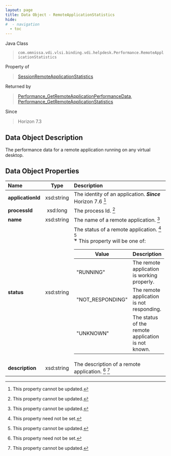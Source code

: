 ```yaml
---
layout: page
title: Data Object - RemoteApplicationStatistics
hide:
#  - navigation
  - toc
---
```






Java Class
> `com.omnissa.vdi.vlsi.binding.vdi.helpdesk.Performance.RemoteApplicationStatistics`

Property of
> [SessionRemoteApplicationStatistics](vdi.helpdesk.Performance.SessionRemoteApplicationStatistics.md#field_detail)

Returned by
> [Performance_GetRemoteApplicationPerformanceData](vdi.helpdesk.Performance.md#getRemoteApplicationPerformanceData), [Performance_GetRemoteApplicationStatistics](vdi.helpdesk.Performance.md#getRemoteApplicationStatistics)

Since
> Horizon 7.3


## Data Object Description

The performance data for a remote application running on any virtual desktop.

## Data Object Properties

 Name | Type | Description
:---|:---:|:---
**applicationId**|  xsd:string|  The identity of an application.  **_Since_** Horizon 7.6 [^2]
**processId**|  xsd:long|  The process Id. [^2]
**name**|  xsd:string|  The name of a remote application. [^2]
**status**|  xsd:string|  The status of a remote application. [^1] [^2] <br>* This property will be one of:<br><table><thead><tr><th>Value</th><th>Description</th></tr></thead><tbody><tr><td>"RUNNING"</td><td>The remote application is working properly.</td></tr><tr><td>"NOT_RESPONDING"</td><td>The remote application is not responding.</td></tr><tr><td>"UNKNOWN"</td><td>The status of the remote application is not known.</td></tr></tbody></table>
**description**|  xsd:string|  The description of a remote application. [^1] [^2]


 


[^1]: This property need not be set.
[^2]: This property cannot be updated.